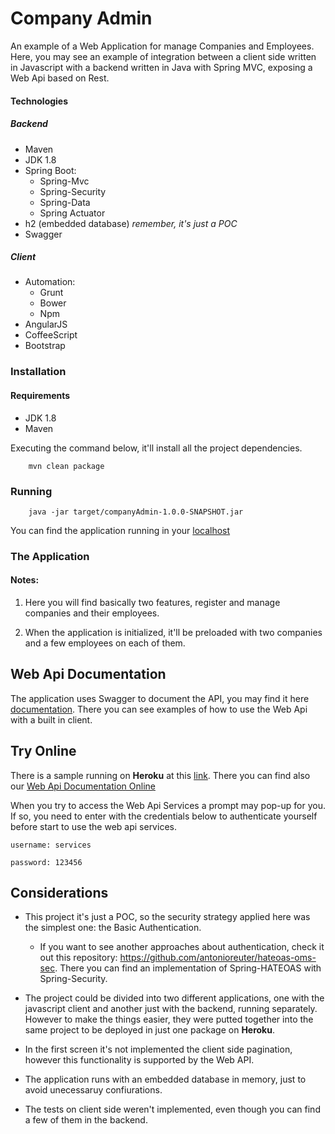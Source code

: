 # Company Admin

An example of a Web Application for manage Companies and Employees.
Here, you may see an example of integration between a client side written in Javascript with a backend written in Java with Spring MVC, exposing a Web Api based on Rest.

#### Technologies
##### Backend
- Maven
- JDK 1.8
- Spring Boot:
    - Spring-Mvc
    - Spring-Security
    - Spring-Data
    - Spring Actuator
- h2 (embedded database) *remember, it's just a POC*
- Swagger

##### Client
- Automation:
    - Grunt
    - Bower
    - Npm
- AngularJS
- CoffeeScript
- Bootstrap

### Installation
#### Requirements
- JDK 1.8
- Maven

Executing the command below, it'll install all the project dependencies.

```
    mvn clean package
```

### Running

```
    java -jar target/companyAdmin-1.0.0-SNAPSHOT.jar
```

You can find the application running in your [localhost](http://localhost:8080)

### The Application
#### Notes:
1. Here you will find basically two features, register and manage companies and their employees.

2. When the application is initialized, it'll be preloaded with two companies and a few employees on each of them.

## Web Api Documentation

The application uses Swagger to document the API, you may find it here [documentation](http://localhost:8080/swagger-ui.html). There you can see examples of how to use the Web Api with a built in client.

## Try Online
There is a sample running on **Heroku** at this [link](https://stark-reef-70759.herokuapp.com).
There you can find also our [Web Api Documentation Online](https://stark-reef-70759.herokuapp.com/swagger-ui.html)

When you try to access the Web Api Services a prompt may pop-up for you. If so,  you need to enter with the credentials below to authenticate yourself before start to use the web api services.
```
username: services

password: 123456
```

## Considerations

- This project it's just a POC, so the security strategy applied here was the simplest one: the Basic Authentication.

    -   If you want to see another approaches about authentication, check it out this repository: https://github.com/antonioreuter/hateoas-oms-sec. 
There you can find an implementation of Spring-HATEOAS with Spring-Security.

- The project could be divided into two different applications, one with the javascript client and another just with the backend, running separately. However to make the things easier, they were putted together into the same project to be deployed in just one package on **Heroku**.

- In the first screen it's not implemented the client side pagination, however this functionality is supported by the Web API.

- The application runs with an embedded database in memory, just to avoid unecessaruy confiurations.

- The tests on client side weren't implemented, even though you can find a few of them in the backend.
